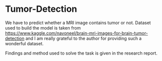 # Tumor-Detection

We have to predict whether a MRI image contains tumor or not. Dataset used to build the model is taken from https://www.kaggle.com/navoneel/brain-mri-images-for-brain-tumor-detection and I am really grateful to the author for providing such a wonderful dataset.

Findings and method used to solve the task is given in the research report.
